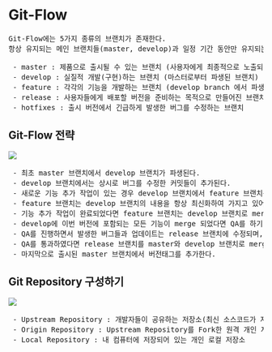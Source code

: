 # Git-Flow
<pre>
Git-Flow에는 5가지 종류의 브랜치가 존재한다.
항상 유지되는 메인 브랜치들(master, develop)과 일정 기간 동안만 유지되는 보조 브랜치들(feature, release, hotfix)이 있습니다.

 - master : 제품으로 출시될 수 있는 브랜치 (사용자에게 최종적으로 노출되는 버전을 가짐)
 - develop : 실질적 개발(구현)하는 브랜치 (마스터로부터 파생된 브랜치)
 - feature : 각각의 기능을 개발하는 브랜치 (develop branch 에서 파생하여 작업)
 - release : 사용자들에게 배포할 버전을 준비하는 목적으로 만들어진 브랜치
 - hotfixes : 출시 버전에서 긴급하게 발생한 버그를 수정하는 브랜치
</pre>
## Git-Flow 전략
<pre>
<img src="https://github.com/RyuKyeongWoo/TIL/blob/main/Git/img/gitFlow.PNG">

 - 최초 master 브랜치에서 develop 브랜치가 파생된다.
 - develop 브랜치에서는 상시로 버그를 수정한 커밋들이 추가된다.
 - 새로운 기능 추가 작업이 있는 경우 develop 브랜치에서 feature 브랜치를 생성한다.
 - feature 브랜치는 develop 브랜치의 내용을 항상 최신화하여 가지고 있어야 한다.
 - 기능 추가 작업이 완료되었다면 feature 브랜치는 develop 브랜치로 merge 된다.
 - develop에 이번 버전에 포함되는 모든 기능이 merge 되었다면 QA를 하기 위해 develop 브랜치에서부터 release 브랜치를 생성한다.
 - QA를 진행하면서 발생한 버그들과 업데이트는 release 브랜치에 수정되며, develop 브랜치에 바로바로 merge를 통해 동기화를 한다.
 - QA를 통과하였다면 release 브랜치를 master와 develop 브랜치로 merge 한다.
 - 마지막으로 출시된 master 브랜치에서 버전태그를 추가한다.
</pre>

## Git Repository 구성하기
<pre>
<img src="https://github.com/RyuKyeongWoo/TIL/blob/main/Git/img/RepositoryConfiguration.PNG">

 - Upstream Repository : 개발자들이 공유하는 저장소(최신 소스코드가 저장되어 있는 원격 저장소)
 - Origin Repository : Upstream Repository를 Fork한 원격 개인 저장소
 - Local Repository : 내 컴퓨터에 저장되어 있는 개인 로컬 저장소
</pre>



